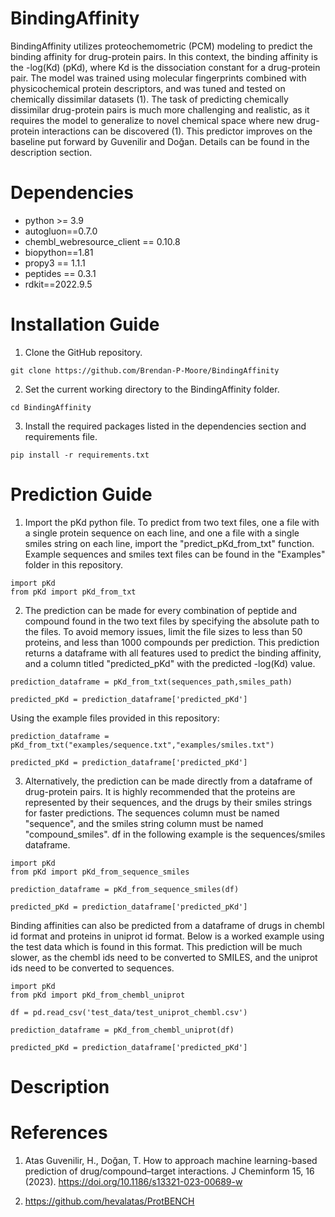 # BindingAffinity
BindingAffinity utilizes proteochemometric (PCM) modeling to predict the binding affinity for drug-protein pairs. In this context, the binding affinity is the -log(Kd) (pKd), where Kd is the dissociation constant for a drug-protein pair. The model was trained using molecular fingerprints combined with physicochemical protein descriptors, and was tuned and tested on chemically dissimilar datasets (1). The task of predicting chemically dissimilar drug-protein pairs is much more challenging and realistic, as it requires the model to generalize to novel chemical space where new drug-protein interactions can be discovered (1). This predictor improves on the baseline put forward by Guvenilir and Doğan. Details can be found in the description section.


# Dependencies
* python >= 3.9
* autogluon==0.7.0
* chembl_webresource_client == 0.10.8
* biopython==1.81
* propy3 == 1.1.1
* peptides == 0.3.1
* rdkit==2022.9.5

# Installation Guide

1. Clone the GitHub repository.

```
git clone https://github.com/Brendan-P-Moore/BindingAffinity

```
2. Set the current working directory to the BindingAffinity folder.

```
cd BindingAffinity

```
3. Install the required packages listed in the dependencies section and requirements file.

```
pip install -r requirements.txt

```

# Prediction Guide

1. Import the pKd python file. To predict from two text files, one a file with a single protein sequence on each line, and one a file with a single smiles string on each line, import the "predict_pKd_from_txt" function. Example sequences and smiles text files can be found in the "Examples" folder in this repository.

```
import pKd
from pKd import pKd_from_txt

```

2. The prediction can be made for every combination of peptide and compound found in the two text files by specifying the absolute path to the files. To avoid memory issues, limit the file sizes to less than 50 proteins, and less than 1000 compounds per prediction. This prediction returns a dataframe with all features used to predict the binding affinity, and a column titled "predicted_pKd" with the predicted -log(Kd) value.

```
prediction_dataframe = pKd_from_txt(sequences_path,smiles_path)

predicted_pKd = prediction_dataframe['predicted_pKd']

```

Using the example files provided in this repository:

```
prediction_dataframe = pKd_from_txt("examples/sequence.txt","examples/smiles.txt")

predicted_pKd = prediction_dataframe['predicted_pKd']

```

3. Alternatively, the prediction can be made directly from a dataframe of drug-protein pairs. It is highly recommended that the proteins are represented by their sequences, and the drugs by their smiles strings for faster predictions. The sequences column must be named "sequence", and the smiles string column must be named "compound_smiles". df in the following example is the sequences/smiles dataframe.

```
import pKd
from pKd import pKd_from_sequence_smiles

prediction_dataframe = pKd_from_sequence_smiles(df)

predicted_pKd = prediction_dataframe['predicted_pKd']

```

Binding affinities can also be predicted from a dataframe of drugs in chembl id format and proteins in uniprot id format. Below is a worked example using the test data which is found in this format. This prediction will be much slower, as the chembl ids need to be converted to SMILES, and the uniprot ids need to be converted to sequences.

```
import pKd
from pKd import pKd_from_chembl_uniprot

df = pd.read_csv('test_data/test_uniprot_chembl.csv')

prediction_dataframe = pKd_from_chembl_uniprot(df)

predicted_pKd = prediction_dataframe['predicted_pKd']

```

# Description



# References

1) Atas Guvenilir, H., Doğan, T. How to approach machine learning-based prediction of drug/compound–target interactions. J Cheminform 15, 16 (2023). https://doi.org/10.1186/s13321-023-00689-w

2) https://github.com/hevalatas/ProtBENCH
